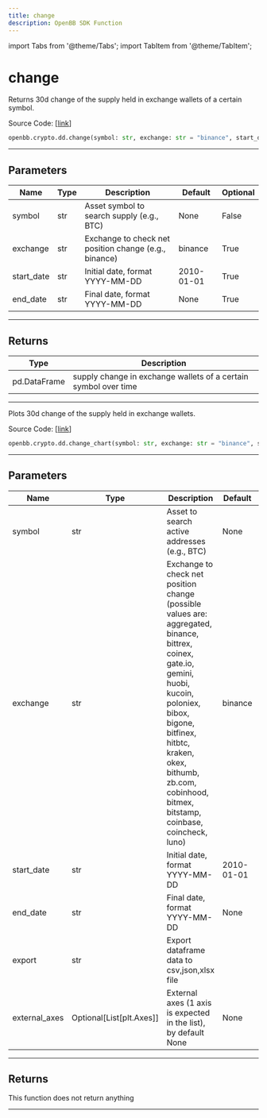 ```yaml
---
title: change
description: OpenBB SDK Function
---
```


import Tabs from '@theme/Tabs';
import TabItem from '@theme/TabItem';

# change

<Tabs>
<TabItem value="model" label="Model" default>

Returns 30d change of the supply held in exchange wallets of a certain symbol.

Source Code: [[link](https://github.com/OpenBB-finance/OpenBBTerminal/tree/main/openbb_terminal/cryptocurrency/due_diligence/glassnode_model.py#L555)]

```python
openbb.crypto.dd.change(symbol: str, exchange: str = "binance", start_date: str = "2010-01-01", end_date: str = None)
```

---

## Parameters

| Name | Type | Description | Default | Optional |
| ---- | ---- | ----------- | ------- | -------- |
| symbol | str | Asset symbol to search supply (e.g., BTC) | None | False |
| exchange | str | Exchange to check net position change (e.g., binance) | binance | True |
| start_date | str | Initial date, format YYYY-MM-DD | 2010-01-01 | True |
| end_date | str | Final date, format YYYY-MM-DD | None | True |


---

## Returns

| Type | Description |
| ---- | ----------- |
| pd.DataFrame | supply change in exchange wallets of a certain symbol over time |
---



</TabItem>
<TabItem value="view" label="Chart">

Plots 30d change of the supply held in exchange wallets.

Source Code: [[link](https://github.com/OpenBB-finance/OpenBBTerminal/tree/main/openbb_terminal/cryptocurrency/due_diligence/glassnode_view.py#L157)]

```python
openbb.crypto.dd.change_chart(symbol: str, exchange: str = "binance", start_date: str = "2010-01-01", end_date: str = None, export: str = "", external_axes: Optional[List[matplotlib.axes._axes.Axes]] = None)
```

---

## Parameters

| Name | Type | Description | Default | Optional |
| ---- | ---- | ----------- | ------- | -------- |
| symbol | str | Asset to search active addresses (e.g., BTC) | None | False |
| exchange | str | Exchange to check net position change (possible values are: aggregated, binance,<br/>bittrex, coinex, gate.io, gemini, huobi, kucoin, poloniex, bibox, bigone, bitfinex,<br/>hitbtc, kraken, okex, bithumb, zb.com, cobinhood, bitmex, bitstamp, coinbase, coincheck, luno) | binance | True |
| start_date | str | Initial date, format YYYY-MM-DD | 2010-01-01 | True |
| end_date | str | Final date, format YYYY-MM-DD | None | True |
| export | str | Export dataframe data to csv,json,xlsx file |  | True |
| external_axes | Optional[List[plt.Axes]] | External axes (1 axis is expected in the list), by default None | None | True |


---

## Returns

This function does not return anything

---



</TabItem>
</Tabs>